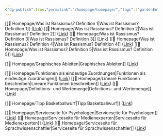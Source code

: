 ```yaml
---
{"dg-publish":true,"permalink":"/homepage/homepage/","tags":["gardenEntry"]}
---
```


[[🛜 Homepage/Was ist Rassismus? Definition 1\|Was ist Rassismus? Definition 1]] ([Link](https://unterricht-mit-haj.netlify.app/homepage/was-ist-rassismus-definition-1/))
[[🛜 Homepage/Was ist Rassismus? Definition 2\|Was ist Rassismus? Definition 2]] ([Link](https://unterricht-mit-haj.netlify.app/homepage/was-ist-rassismus-definition-2/))
[[🛜 Homepage/Was ist Rassismus? Definition 3\|Was ist Rassismus? Definition 3]] ([Link](https://unterricht-mit-haj.netlify.app/homepage/was-ist-rassismus-definition-3/))
[[🛜 Homepage/Was ist Rassismus? Definition 4\|Was ist Rassismus? Definition 4]] ([Link](https://unterricht-mit-haj.netlify.app/homepage/was-ist-rassismus-definition-4/))
[[🛜 Homepage/Was ist Rassismus? Definition 5\|Was ist Rassismus? Definition 5]] ([Link](https://unterricht-mit-haj.netlify.app/homepage/was-ist-rassismus-definition-5/))

[[🛜 Homepage/Graphisches Ableiten\|Graphisches Ableiten]] ([Link](https://unterricht-mit-haj.netlify.app/homepage/graphisches-ableiten/))

[[🛜 Homepage/Funktionen als eindeutige Zuordnungen\|Funktionen als eindeutige Zuordnungen]] ([Link](https://unterricht-mit-haj.netlify.app/homepage/funktionen-als-eindeutige-zuordnungen))
[[🛜 Homepage/Lineare Funktionen beschreiben\|Lineare Funktionen beschreiben]] ([Link](https://unterricht-mit-haj.netlify.app/homepage/lineare-funktionen-beschreiben))
[[🛜 Homepage/Definitions- und Wertemenge\|Definitions- und Wertemenge]] ([Link](https://unterricht-mit-haj.netlify.app/homepage/definitions-und-wertemenge/))

[[🛜 Homepage/Tipp Basketballwurf\|Tipp Basketballwurf]] ([Link](https://unterricht-mit-haj.netlify.app/tipp-basketballwurf/))

[[🛜 Homepage/Serviceseite für Psychologen\|Serviceseite für Psychologen]] ([Link](https://unterricht-mit-haj.netlify.app/homepage/serviceseite-fuer-psychologen/))
[[🛜 Homepage/Serviceseite für Medienexperten\|Serviceseite für Medienexperten]] ([Link](https://unterricht-mit-haj.netlify.app/homepage/serviceseite-fuer-medienexperten/))
[[🛜 Homepage/Serviceseite für Sprachwissenschaftler\|Serviceseite für Sprachwissenschaftler]] ([Link](https://unterricht-mit-haj.netlify.app/homepage/serviceseite-fuer-sprachwissenschaftler/))

